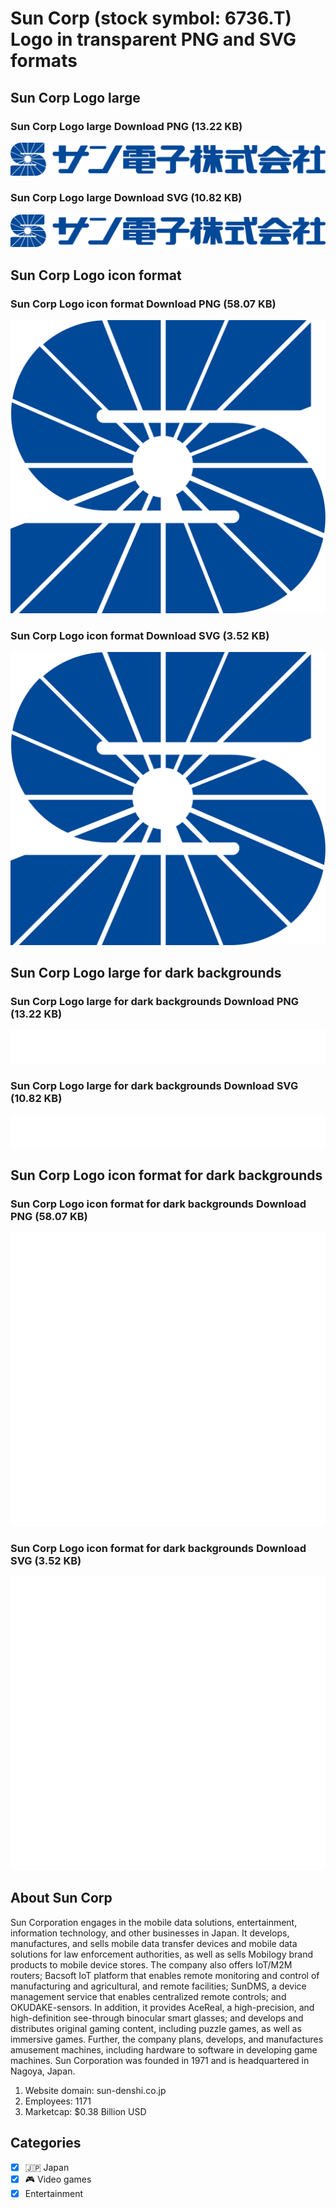 # Sun Corp (stock symbol: 6736.T) Logo in transparent PNG and SVG formats

## Sun Corp Logo large

### Sun Corp Logo large Download PNG (13.22 KB)

![Sun Corp Logo large Download PNG (13.22 KB)](/img/orig/6736.T_BIG-58ef09b2.png)

### Sun Corp Logo large Download SVG (10.82 KB)

![Sun Corp Logo large Download SVG (10.82 KB)](/img/orig/6736.T_BIG-fdce4a42.svg)

## Sun Corp Logo icon format

### Sun Corp Logo icon format Download PNG (58.07 KB)

![Sun Corp Logo icon format Download PNG (58.07 KB)](/img/orig/6736.T-d2999b5c.png)

### Sun Corp Logo icon format Download SVG (3.52 KB)

![Sun Corp Logo icon format Download SVG (3.52 KB)](/img/orig/6736.T-b17174ab.svg)

## Sun Corp Logo large for dark backgrounds

### Sun Corp Logo large for dark backgrounds Download PNG (13.22 KB)

![Sun Corp Logo large for dark backgrounds Download PNG (13.22 KB)](/img/orig/6736.T_BIG.D-0927af35.png)

### Sun Corp Logo large for dark backgrounds Download SVG (10.82 KB)

![Sun Corp Logo large for dark backgrounds Download SVG (10.82 KB)](/img/orig/6736.T_BIG.D-ed89e16a.svg)

## Sun Corp Logo icon format for dark backgrounds

### Sun Corp Logo icon format for dark backgrounds Download PNG (58.07 KB)

![Sun Corp Logo icon format for dark backgrounds Download PNG (58.07 KB)](/img/orig/6736.T.D-9793066d.png)

### Sun Corp Logo icon format for dark backgrounds Download SVG (3.52 KB)

![Sun Corp Logo icon format for dark backgrounds Download SVG (3.52 KB)](/img/orig/6736.T.D-6d56d71c.svg)

## About Sun Corp

Sun Corporation engages in the mobile data solutions, entertainment, information technology, and other businesses in Japan. It develops, manufactures, and sells mobile data transfer devices and mobile data solutions for law enforcement authorities, as well as sells Mobilogy brand products to mobile device stores. The company also offers IoT/M2M routers; Bacsoft IoT platform that enables remote monitoring and control of manufacturing and agricultural, and remote facilities; SunDMS, a device management service that enables centralized remote controls; and OKUDAKE-sensors. In addition, it provides AceReal, a high-precision, and high-definition see-through binocular smart glasses; and develops and distributes original gaming content, including puzzle games, as well as immersive games. Further, the company plans, develops, and manufactures amusement machines, including hardware to software in developing game machines. Sun Corporation was founded in 1971 and is headquartered in Nagoya, Japan.

1. Website domain: sun-denshi.co.jp
2. Employees: 1171
3. Marketcap: $0.38 Billion USD


## Categories
- [x] 🇯🇵 Japan
- [x] 🎮 Video games
- [x] Entertainment
